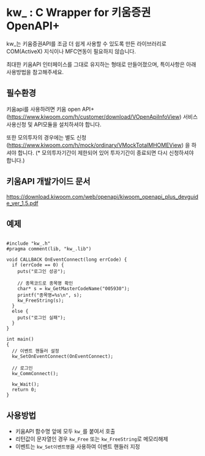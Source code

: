 # kw_ : C Wrapper for 키움증권 OpenAPI+ 

kw_는 키움증권API를 조금 더 쉽게 사용할 수 있도록 만든 라이브러리로
COM(ActiveX) 지식이나 MFC연동이 필요하지 않습니다.

최대한 키움API 인터페이스를 그대로 유지하는 형태로 만들어졌으며, 특이사항은 아래 사용방법을 참고해주세요.



## 필수환경
키움api를 사용하려면 키움 open API+(https://www.kiwoom.com/h/customer/download/VOpenApiInfoView) 서비스 사용신청 및 API모듈을 설치하셔야 합니다.

또한 모의투자의 경우에는 별도 신청(https://www.kiwoom.com/h/mock/ordinary/VMockTotalMHOMEView) 을 하셔야 합니다.
(* 모의투자기간이 제한되어 있어 투자기간이 종료되면 다시 신청하셔야 합니다.)


## 키움API 개발가이드 문서
https://download.kiwoom.com/web/openapi/kiwoom_openapi_plus_devguide_ver_1.5.pdf

## 예제
```c#include <stdio.h>

#include "kw_.h"
#pragma comment(lib, "kw_.lib")

void CALLBACK OnEventConnect(long errCode) {
  if (errCode == 0) {
    puts("로그인 성공");

    // 종목코드로 종목명 확인
    char* s = kw_GetMasterCodeName("005930");
    printf("종목명=%s\n", s);
    kw_FreeString(s);
  }
  else {
    puts("로그인 실패");
  }
}

int main()
{
  // 이벤트 핸들러 설정
  kw_SetOnEventConnect(OnEventConnect);

  // 로그인
  kw_CommConnect();

  kw_Wait();    
  return 0;
}
```

## 사용방법
- 키움API 함수명 앞에 모두 `kw_`를 붙여서 호출
- 리턴값이 문자열인 경우 `kw_Free` 또는 `kw_FreeString`로 메모리해제 
- 이벤트는 `kw_Set이벤트명`을 사용하여 이벤트 핸들러 지정

